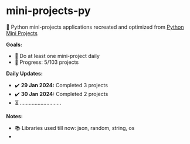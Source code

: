 # mini-projects-py
🐍 Python mini-projects applications recreated and optimized from [Python Mini Projects](https://python-world.github.io/python-mini-projects/#/)

**Goals:**
- 📌 Do at least one mini-project daily
- 📅 Progress: 5/103 projects

**Daily Updates:**
- ✔️ **29 Jan 2024:** Completed 3 projects
- ✔️ **30 Jan 2024:** Completed 2 projects
- ⏳ *............................*

**Notes:**
- 📚 Libraries used till now: json, random, string, os
- 
